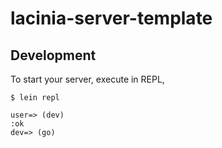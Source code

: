 # lacinia-server-template

## Development

To start your server, execute in REPL,

```
$ lein repl

user=> (dev)
:ok
dev=> (go)
```
